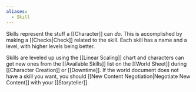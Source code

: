 ```yaml
---
aliases:
  - Skill
---
```

Skills represent the stuff a [[Character]] can *do*. This is accomplished by making a [[Checks|Check]] related to the skill. Each skill has a name and a level, with higher levels being better. 

Skills are leveled up using the [[Linear Scaling]] chart and characters can get new ones from the [[Available Skills]] list on the [[World Sheet]] during [[Character Creation]] or [[Downtime]]. If the world document does not have a skill you want, you should [[New Content Negotiation|Negotiate New Content]] with your [[Storyteller]].
